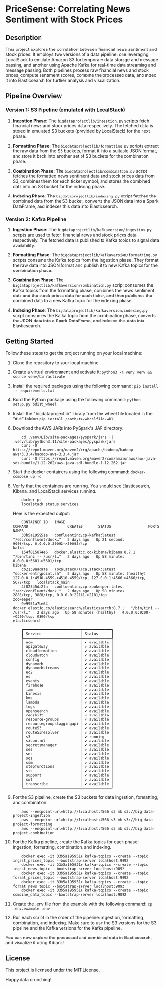 # PriceSense: Correlating News Sentiment with Stock Prices

## Description

This project explores the correlation between financial news sentiment and stock prices. It employs two versions of a data pipeline: one leveraging LocalStack to emulate Amazon S3 for temporary data storage and message passing, and another using Apache Kafka for real-time data streaming and message passing. Both pipelines process raw financial news and stock prices, compute sentiment scores, combine the processed data, and index it into Elasticsearch for further analysis and visualization.

## Pipeline Overview

### Version 1: S3 Pipeline (emulated with LocalStack)

1. **Ingestion Phase**: The `bigdataprojectlib/ingestion.py` scripts fetch financial news and stock prices data respectively. The fetched data is stored in emulated S3 buckets (provided by LocalStack) for the next phase.

2. **Formatting Phase**: The `bigdataprojectlib/formatting.py` scripts extract the raw data from the S3 buckets, format it into a suitable JSON format, and store it back into another set of S3 buckets for the combination phase.

3. **Combination Phase**: The `bigdataprojectlib/combination.py` script fetches the formatted news sentiment data and stock prices data from S3, combines them for each ticker symbol, and stores the combined data into an S3 bucket for the indexing phase.

4. **Indexing Phase**: The `bigdataprojectlib/indexing.py` script fetches the combined data from the S3 bucket, converts the JSON data into a Spark DataFrame, and indexes this data into Elasticsearch.

### Version 2: Kafka Pipeline

1. **Ingestion Phase**: The `bigdataprojectlib/kafkaversion/ingestion.py` scripts are used to fetch financial news and stock prices data respectively. The fetched data is published to Kafka topics to signal data availability.

2. **Formatting Phase**: The `bigdataprojectlib/kafkaversion/formatting.py` scripts consume the Kafka topics from the ingestion phase. They format the raw data into JSON format and publish it to new Kafka topics for the combination phase.

3. **Combination Phase**: The `bigdataprojectlib/kafkaversion/combination.py` script consumes the Kafka topics from the formatting phase, combines the news sentiment data and the stock prices data for each ticker, and then publishes the combined data to a new Kafka topic for the indexing phase.

4. **Indexing Phase**: The `bigdataprojectlib/kafkaversion/indexing.py` script consumes the Kafka topic from the combination phase, converts the JSON data into a Spark DataFrame, and indexes this data into Elasticsearch.

## Getting Started

Follow these steps to get the project running on your local machine:

1. Clone the repository to your local machine.
2. Create a virtual environment and activate it: `python3 -m venv venv && source venv/bin/activate`
3. Install the required packages using the following command: `pip install -r requirements.txt`
4. Build the Python package using the following command: `python setup.py bdist_wheel`
5. Install the "bigdataprojectlib" library from the wheel file located in the “dist” folder: `pip install /path/to/wheelfile.whl`
6. Download the AWS JARs into PySpark's JAR directory:

    ```shell
        cd .venv/Lib/site-packages/pyspark/jars || .venv/lib/python3.11/site-packages/pyspark/jars
        curl -O https://repo1.maven.org/maven2/org/apache/hadoop/hadoop-aws/3.3.4/hadoop-aws-3.3.4.jar
        curl -O https://repo1.maven.org/maven2/com/amazonaws/aws-java-sdk-bundle/1.12.262/aws-java-sdk-bundle-1.12.262.jar
    ```

7. Start the docker containers using the following command: `docker-compose up -d`
8. Verify that the containers are running. You should see Elasticsearch, Kibana, and LocalStack services running.

    ```shell
        docker ps
        localstack status services
    ```

    Here is the expected output:

    ```shell
        CONTAINER ID   IMAGE                                                 COMMAND                  CREATED       STATUS                 PORTS                                                                    NAMES
        33b5a195951e   confluentinc/cp-kafka:latest                          "/etc/confluent/dock…"   2 days ago   Up 21 seconds             9092/tcp, 0.0.0.0:29092->29092/tcp                                       kafka
        154f815874e6   docker.elastic.co/kibana/kibana:8.7.1                 "/bin/tini -- /usr/l…"   2 days ago   Up 58 minutes             0.0.0.0:5601->5601/tcp                                                   kibana
        cb2139aadafe   localstack/localstack:latest                          "docker-entrypoint.sh"   2 days ago   Up 58 minutes (healthy)   127.0.0.1:4510-4559->4510-4559/tcp, 127.0.0.1:4566->4566/tcp, 5678/tcp   localstack_main
        4f82345da2fa   confluentinc/cp-zookeeper:latest                      "/etc/confluent/dock…"   2 days ago   Up 58 minutes             2888/tcp, 3888/tcp, 0.0.0.0:22181->2181/tcp                              zookeeper
        9e9951a7be64   docker.elastic.co/elasticsearch/elasticsearch:8.7.1   "/bin/tini -- /usr/l…"   2 days ago   Up 58 minutes (healthy)   0.0.0.0:9200->9200/tcp, 9300/tcp                                         elasticsearch

        ┏━━━━━━━━━━━━━━━━━━━━━━━━━━┳━━━━━━━━━━━━━┓
        ┃ Service                  ┃ Status      ┃
        ┡━━━━━━━━━━━━━━━━━━━━━━━━━━╇━━━━━━━━━━━━━┩
        │ acm                      │ ✔ available │
        │ apigateway               │ ✔ available │
        │ cloudformation           │ ✔ available │
        │ cloudwatch               │ ✔ available │
        │ config                   │ ✔ available │
        │ dynamodb                 │ ✔ available │
        │ dynamodbstreams          │ ✔ available │
        │ ec2                      │ ✔ available │
        │ es                       │ ✔ available │
        │ events                   │ ✔ available │
        │ firehose                 │ ✔ available │
        │ iam                      │ ✔ available │
        │ kinesis                  │ ✔ available │
        │ kms                      │ ✔ available │
        │ lambda                   │ ✔ available │
        │ logs                     │ ✔ available │
        │ opensearch               │ ✔ available │
        │ redshift                 │ ✔ available │
        │ resource-groups          │ ✔ available │
        │ resourcegroupstaggingapi │ ✔ available │
        │ route53                  │ ✔ available │
        │ route53resolver          │ ✔ available │
        │ s3                       │ ✔ running   │
        │ s3control                │ ✔ available │
        │ secretsmanager           │ ✔ available │
        │ ses                      │ ✔ available │
        │ sns                      │ ✔ available │
        │ sqs                      │ ✔ available │
        │ ssm                      │ ✔ available │
        │ stepfunctions            │ ✔ available │
        │ sts                      │ ✔ available │
        │ support                  │ ✔ available │
        │ swf                      │ ✔ available │
        │ transcribe               │ ✔ available │
        └──────────────────────────┴─────────────┘
    ```

9. For the S3 pipeline, create the S3 buckets for data ingestion, formatting, and combination:

    ```shell
        aws --endpoint-url=http://localhost:4566 s3 mb s3://big-data-project-ingestion
        aws --endpoint-url=http://localhost:4566 s3 mb s3://big-data-project-formatting
        aws --endpoint-url=http://localhost:4566 s3 mb s3://big-data-project-combination
    ```

10. For the Kafka pipeline, create the Kafka topics for each phase: ingestion, formatting, combination, and indexing.

    ```shell
        docker exec -it 33b5a195951e kafka-topics --create --topic ingest_prices_topic --bootstrap-server localhost:9092
        docker exec -it 33b5a195951e kafka-topics --create --topic ingest_news_topic --bootstrap-server localhost:9092
        docker exec -it 33b5a195951e kafka-topics --create --topic format_prices_topic --bootstrap-server localhost:9092
        docker exec -it 33b5a195951e kafka-topics --create --topic format_news_topic --bootstrap-server localhost:9092
        docker exec -it 33b5a195951e kafka-topics --create --topic combine_data_topic --bootstrap-server localhost:9092
    ```

11. Create the .env file from the example with the following command: `cp .env.example .env`
12. Run each script in the order of the pipeline: ingestion, formatting, combination, and indexing. Make sure to use the S3 versions for the S3 pipeline and the Kafka versions for the Kafka pipeline.

You can now explore the processed and combined data in Elasticsearch, and visualize it using Kibana!

## License

This project is licensed under the MIT License.

Happy data crunching!
